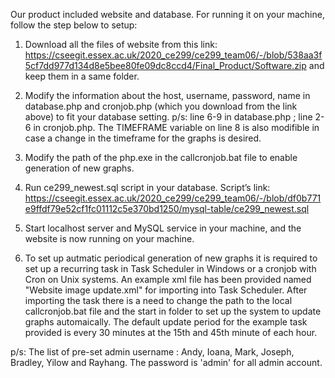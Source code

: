 Our product included website and database. For running it on your machine, follow the step below to setup:

1. Download all the files of website from this link: https://cseegit.essex.ac.uk/2020_ce299/ce299_team06/-/blob/538aa3f5cf7dd977d134d8e5bee80fe09dc8ccd4/Final_Product/Software.zip
and keep them in a same folder.

2. Modify the information about the host, username, password, name in database.php and cronjob.php (which you download from the link above) to fit your database setting.
p/s: line 6-9 in database.php ; line 2-6 in cronjob.php. The TIMEFRAME variable on line 8 is also modifible in case a change in the timeframe for the graphs is desired.

3. Modify the path of the php.exe in the callcronjob.bat file to enable generation of new graphs.

4. Run ce299_newest.sql script in your database.
Script’s link: https://cseegit.essex.ac.uk/2020_ce299/ce299_team06/-/blob/df0b771e9ffdf79e52cf1fc01112c5e370bd1250/mysql-table/ce299_newest.sql

5. Start localhost server and MySQL service in your machine, and the website is now running on your machine.

6. To set up autmatic periodical generation of new graphs it is required to set up a recurring task in Task Scheduler in Windows or a cronjob with Cron on Unix systems.
An example xml file has been provided named "Website image update.xml" for importing into Task Scheduler. After importing the task there is a need to change the path to the local callcronjob.bat file and the start in folder to set up the system to update graphs automaically.
The default update period for the example task provided is every 30 minutes at the 15th and 45th minute of each hour.

p/s: The list of pre-set admin username : Andy, Ioana, Mark, Joseph, Bradley, Yilow and Rayhang. 
The password is 'admin' for all admin account. 

